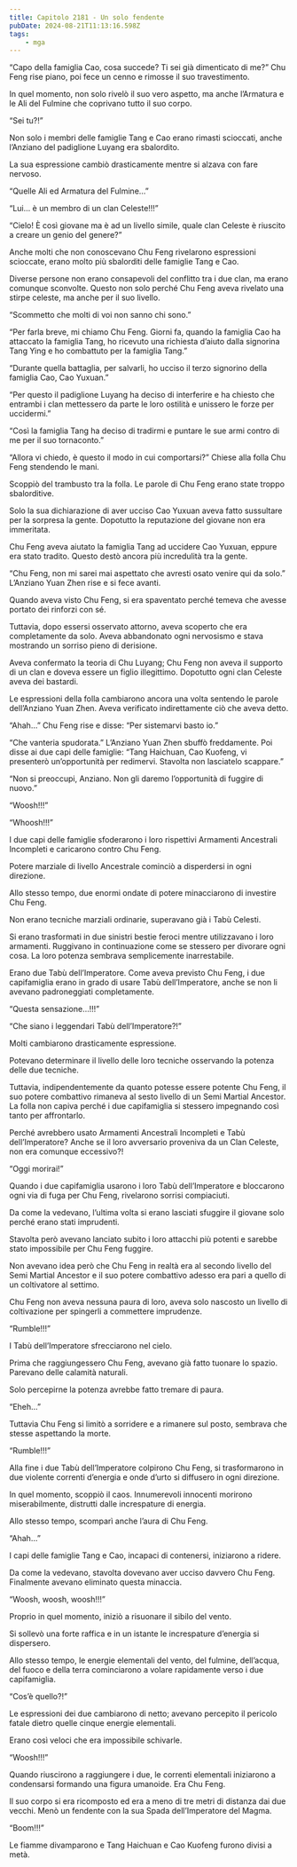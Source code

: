 ```yaml
---
title: Capitolo 2181 - Un solo fendente
pubDate: 2024-08-21T11:13:16.598Z
tags:
    - mga
---
```





“Capo della famiglia Cao, cosa succede? Ti sei già dimenticato di me?” Chu Feng rise piano, poi fece un cenno e rimosse il suo travestimento.


In quel momento, non solo rivelò il suo vero aspetto, ma anche l’Armatura e le Ali del Fulmine che coprivano tutto il suo corpo.

“Sei tu?!”


Non solo i membri delle famiglie Tang e Cao erano rimasti scioccati, anche l’Anziano del padiglione Luyang era sbalordito.


La sua espressione cambiò drasticamente mentre si alzava con fare nervoso.


“Quelle Ali ed Armatura del Fulmine…”


“Lui… è un membro di un clan Celeste!!!”


“Cielo! È così giovane ma è ad un livello simile, quale clan Celeste è riuscito a creare un genio del genere?”


Anche molti che non conoscevano Chu Feng rivelarono espressioni scioccate, erano molto più sbalorditi delle famiglie Tang e Cao.


Diverse persone non erano consapevoli del conflitto tra i due clan, ma erano comunque sconvolte. Questo non solo perché Chu Feng aveva rivelato una stirpe celeste, ma anche per il suo livello.


“Scommetto che molti di voi non sanno chi sono.”


“Per farla breve, mi chiamo Chu Feng. Giorni fa, quando la famiglia Cao ha attaccato la famiglia Tang, ho ricevuto una richiesta d’aiuto dalla signorina Tang Ying e ho combattuto per la famiglia Tang.”


“Durante quella battaglia, per salvarli, ho ucciso il terzo signorino della famiglia Cao, Cao Yuxuan.”

“Per questo il padiglione Luyang ha deciso di interferire e ha chiesto che entrambi i clan mettessero da parte le loro ostilità e unissero le forze per uccidermi.”

“Così la famiglia Tang ha deciso di tradirmi e puntare le sue armi contro di me per il suo tornaconto.”


“Allora vi chiedo, è questo il modo in cui comportarsi?” Chiese alla folla Chu Feng stendendo le mani.


Scoppiò del trambusto tra la folla. Le parole di Chu Feng erano state troppo sbalorditive.


Solo la sua dichiarazione di aver ucciso Cao Yuxuan aveva fatto sussultare per la sorpresa la gente. Dopotutto la reputazione del giovane non era immeritata.


Chu Feng aveva aiutato la famiglia Tang ad uccidere Cao Yuxuan, eppure era stato tradito. Questo destò ancora più incredulità tra la gente.


“Chu Feng, non mi sarei mai aspettato che avresti osato venire qui da solo.” L’Anziano Yuan Zhen rise e si fece avanti.


Quando aveva visto Chu Feng, si era spaventato perché temeva che avesse portato dei rinforzi con sé.


Tuttavia, dopo essersi osservato attorno, aveva scoperto che era completamente da solo. Aveva abbandonato ogni nervosismo e stava mostrando un sorriso pieno di derisione.


Aveva confermato la teoria di Chu Luyang; Chu Feng non aveva il supporto di un clan e doveva essere un figlio illegittimo. Dopotutto ogni clan Celeste aveva dei bastardi.


Le espressioni della folla cambiarono ancora una volta sentendo le parole dell’Anziano Yuan Zhen. Aveva verificato indirettamente ciò che aveva detto.


“Ahah…” Chu Feng rise e disse: “Per sistemarvi basto io.”


“Che vanteria spudorata.” L’Anziano Yuan Zhen sbuffò freddamente. Poi disse ai due capi delle famiglie: “Tang Haichuan, Cao Kuofeng, vi presenterò un’opportunità per redimervi. Stavolta non lasciatelo scappare.”


“Non si preoccupi, Anziano. Non gli daremo l’opportunità di fuggire di nuovo.”


“Woosh!!!”


“Whoosh!!!”


I due capi delle famiglie sfoderarono i loro rispettivi Armamenti Ancestrali Incompleti e caricarono contro Chu Feng.


Potere marziale di livello Ancestrale cominciò a disperdersi in ogni direzione.


Allo stesso tempo, due enormi ondate di potere minacciarono di investire Chu Feng.


Non erano tecniche marziali ordinarie, superavano già i Tabù Celesti.


Si erano trasformati in due sinistri bestie feroci mentre utilizzavano i loro armamenti. Ruggivano in continuazione come se stessero per divorare ogni cosa. La loro potenza sembrava semplicemente inarrestabile.


Erano due Tabù dell’Imperatore. Come aveva previsto Chu Feng, i due capifamiglia erano in grado di usare Tabù dell’Imperatore, anche se non li avevano padroneggiati completamente.


“Questa sensazione…!!!”


“Che siano i leggendari Tabù dell’Imperatore?!”


Molti cambiarono drasticamente espressione.


Potevano determinare il livello delle loro tecniche osservando la potenza delle due tecniche.


Tuttavia, indipendentemente da quanto potesse essere potente Chu Feng, il suo potere combattivo rimaneva al sesto livello di un Semi Martial Ancestor. La folla non capiva perché i due capifamiglia si stessero impegnando così tanto per affrontarlo.


Perché avrebbero usato Armamenti Ancestrali Incompleti e Tabù dell’Imperatore? Anche se il loro avversario proveniva da un Clan Celeste, non era comunque eccessivo?!


“Oggi morirai!”


Quando i due capifamiglia usarono i loro Tabù dell’Imperatore e bloccarono ogni via di fuga per Chu Feng, rivelarono sorrisi compiaciuti.


Da come la vedevano, l’ultima volta si erano lasciati sfuggire il giovane solo perché erano stati imprudenti.


Stavolta però avevano lanciato subito i loro attacchi più potenti e sarebbe stato impossibile per Chu Feng fuggire.


Non avevano idea però che Chu Feng in realtà era al secondo livello del Semi Martial Ancestor e il suo potere combattivo adesso era pari a quello di un coltivatore al settimo.


Chu Feng non aveva nessuna paura di loro, aveva solo nascosto un livello di coltivazione per spingerli a commettere imprudenze.


“Rumble!!!”


I Tabù dell’Imperatore sfrecciarono nel cielo.


Prima che raggiungessero Chu Feng, avevano già fatto tuonare lo spazio. Parevano delle calamità naturali.


Solo percepirne la potenza avrebbe fatto tremare di paura.


“Eheh…”


Tuttavia Chu Feng si limitò a sorridere e a rimanere sul posto, sembrava che stesse aspettando la morte.


“Rumble!!!”


Alla fine i due Tabù dell’Imperatore colpirono Chu Feng, si trasformarono in due violente correnti d’energia e onde d’urto si diffusero in ogni direzione.


In quel momento, scoppiò il caos. Innumerevoli innocenti morirono miserabilmente, distrutti dalle increspature di energia.


Allo stesso tempo, scomparì anche l’aura di Chu Feng.


“Ahah…”


I capi delle famiglie Tang e Cao, incapaci di contenersi, iniziarono a ridere.


Da come la vedevano, stavolta dovevano aver ucciso davvero Chu Feng. Finalmente avevano eliminato questa minaccia.

“Woosh, woosh, woosh!!!”


Proprio in quel momento, iniziò a risuonare il sibilo del vento.


Si sollevò una forte raffica e in un istante le increspature d’energia si dispersero.


Allo stesso tempo, le energie elementali del vento, del fulmine, dell’acqua, del fuoco e della terra cominciarono a volare rapidamente verso i due capifamiglia.

“Cos’è quello?!”


Le espressioni dei due cambiarono di netto; avevano percepito il pericolo fatale dietro quelle cinque energie elementali.


Erano così veloci che era impossibile schivarle.


“Woosh!!!”


Quando riuscirono a raggiungere i due, le correnti elementali iniziarono a condensarsi formando una figura umanoide. Era Chu Feng.


Il suo corpo si era ricomposto ed era a meno di tre metri di distanza dai due vecchi. Menò un fendente con la sua Spada dell’Imperatore del Magma.


“Boom!!!”


Le fiamme divamparono e Tang Haichuan e Cao Kuofeng furono divisi a metà.





